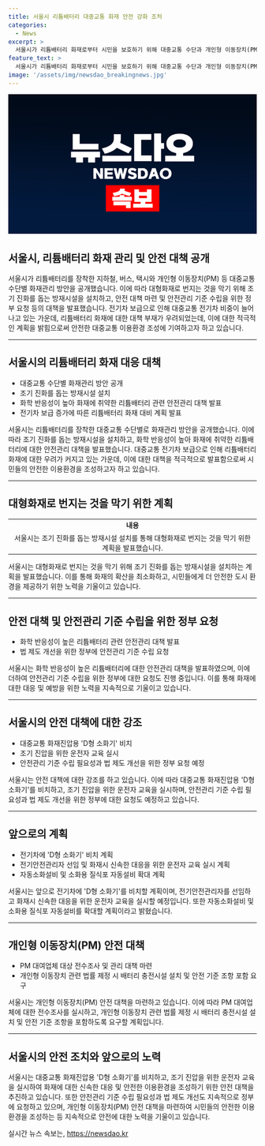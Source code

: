 ```yaml
---
title: 서울시 리튬배터리 대중교통 화재 안전 강화 조처
categories:
  - News
excerpt: >
  서울시가 리튬배터리 화재로부터 시민을 보호하기 위해 대중교통 수단과 개인형 이동장치(PM) 관리 방안을 발표했다. 이에는 수단별 화재 관리, 조기 진화를 돕는 방재시설 설치, D형 소화기 비치 등이 포함되어 있으며, 전기차 확대에 대한 안전 대책도 강화되었다. 또한 리튬배터리 화재 대응을 위한 매뉴얼 작성과 안전 기준 수립을 포함한 정부에 대한 요청도 예정되어 있으며, PM 관련 법률 제정에 대한 적극적 요구가 계획되었다. 이에 따라 시민들의 안전을 최우선으로 한 안전한 대중교통 이용환경이 조성될 예정이다.
feature_text: >
  서울시가 리튬배터리 화재로부터 시민을 보호하기 위해 대중교통 수단과 개인형 이동장치(PM) 관리 방안을 발표했다. 이에는 수단별 화재 관리, 조기 진화를 돕는 방재시설 설치, D형 소화기 비치 등이 포함되어 있으며, 전기차 확대에 대한 안전 대책도 강화되었다. 또한 리튬배터리 화재 대응을 위한 매뉴얼 작성과 안전 기준 수립을 포함한 정부에 대한 요청도 예정되어 있으며, PM 관련 법률 제정에 대한 적극적 요구가 계획되었다. 이에 따라 시민들의 안전을 최우선으로 한 안전한 대중교통 이용환경이 조성될 예정이다.
image: '/assets/img/newsdao_breakingnews.jpg'
---
```


<p><img src="/assets/img/newsdao_breakingnews.jpg" alt="flaretime 속보" /></p>

<h2 data-ke-size="size24">서울시, 리튬배터리 화재 관리 및 안전 대책 공개</h2>

<p data-ke-size="size16">서울시가 리튬배터리를 장착한 지하철, 버스, 택시와 개인형 이동장치(PM) 등 대중교통 수단별 화재관리 방안을 공개했습니다. 이에 따라 대형화재로 번지는 것을 막기 위해 조기 진화를 돕는 방재시설을 설치하고, 안전 대책 마련 및 안전관리 기준 수립을 위한 정부 요청 등의 대책을 발표했습니다. 전기차 보급으로 인해 대중교통 전기차 비중이 늘어나고 있는 가운데, 리튬배터리 화재에 대한 대책 부재가 우려되었는데, 이에 대한 적극적인 계획을 밝힘으로써 안전한 대중교통 이용환경 조성에 기여하고자 하고 있습니다.</p>

<hr>

<h2 data-ke-size="size26">서울시의 리튬배터리 화재 대응 대책</h2>

<ul>
  <li>대중교통 수단별 화재관리 방안 공개</li>
  <li>조기 진화를 돕는 방재시설 설치</li>
  <li>화학 반응성이 높아 화재에 취약한 리튬배터리 관련 안전관리 대책 발표</li>
  <li>전기차 보급 증가에 따른 리튬배터리 화재 대비 계획 발표</li>
</ul>

<p data-ke-size="size16">서울시는 리튬배터리를 장착한 대중교통 수단별로 화재관리 방안을 공개했습니다. 이에 따라 조기 진화를 돕는 방재시설을 설치하고, 화학 반응성이 높아 화재에 취약한 리튬배터리에 대한 안전관리 대책을 발표했습니다. 대중교통 전기차 보급으로 인해 리튬배터리 화재에 대한 우려가 커지고 있는 가운데, 이에 대한 대책을 적극적으로 발표함으로써 시민들의 안전한 이용환경을 조성하고자 하고 있습니다.</p>

<hr>

<h2 data-ke-size="size26">대형화재로 번지는 것을 막기 위한 계획</h2>

<table>
  <tr>
    <td style="text-align: center; height: 17px;"><b>내용</b></td>
  </tr>
  <tr>
    <td style="text-align: center; height: 17px;">서울시는 조기 진화를 돕는 방재시설 설치를 통해 대형화재로 번지는 것을 막기 위한 계획을 발표했습니다.</td>
  </tr>
</table>

<p data-ke-size="size16">서울시는 대형화재로 번지는 것을 막기 위해 조기 진화를 돕는 방재시설을 설치하는 계획을 발표했습니다. 이를 통해 화재의 확산을 최소화하고, 시민들에게 더 안전한 도시 환경을 제공하기 위한 노력을 기울이고 있습니다.</p>

<hr>

<h2 data-ke-size="size26">안전 대책 및 안전관리 기준 수립을 위한 정부 요청</h2>

<ul>
  <li>화학 반응성이 높은 리튬배터리 관련 안전관리 대책 발표</li>
  <li>법 제도 개선을 위한 정부에 안전관리 기준 수립 요청</li>
</ul>

<p data-ke-size="size16">서울시는 화학 반응성이 높은 리튬배터리에 대한 안전관리 대책을 발표하였으며, 이에 더하여 안전관리 기준 수립을 위한 정부에 대한 요청도 진행 중입니다. 이를 통해 화재에 대한 대응 및 예방을 위한 노력을 지속적으로 기울이고 있습니다.</p>

<hr>

<h2 data-ke-size="size26">서울시의 안전 대책에 대한 강조</h2>

<ul>
  <li>대중교통 화재진압용 'D형 소화기' 비치</li>
  <li>조기 진압을 위한 운전자 교육 실시</li>
  <li>안전관리 기준 수립 필요성과 법 제도 개선을 위한 정부 요청 예정</li>
</ul>

<p data-ke-size="size16">서울시는 안전 대책에 대한 강조를 하고 있습니다. 이에 따라 대중교통 화재진압용 'D형 소화기'를 비치하고, 조기 진압을 위한 운전자 교육을 실시하며, 안전관리 기준 수립 필요성과 법 제도 개선을 위한 정부에 대한 요청도 예정하고 있습니다.</p>

<hr>

<h2 data-ke-size="size26">앞으로의 계획</h2>

<ul>
  <li>전기차에 'D형 소화기' 비치 계획</li>
  <li>전기안전관리자 선임 및 화재시 신속한 대응을 위한 운전자 교육 실시 계획</li>
  <li>자동소화설비 및 소화용 질식포 자동설비 확대 계획</li>
</ul>

<p data-ke-size="size16">서울시는 앞으로 전기차에 'D형 소화기'를 비치할 계획이며, 전기안전관리자를 선임하고 화재시 신속한 대응을 위한 운전자 교육을 실시할 예정입니다. 또한 자동소화설비 및 소화용 질식포 자동설비를 확대할 계획이라고 밝혔습니다.</p>

<hr>

<h2 data-ke-size="size26">개인형 이동장치(PM) 안전 대책</h2>

<ul>
  <li>PM 대여업체 대상 전수조사 및 관리 대책 마련</li>
  <li>개인형 이동장치 관련 법률 제정 시 배터리 충전시설 설치 및 안전 기준 조항 포함 요구</li>
</ul>

<p data-ke-size="size16">서울시는 개인형 이동장치(PM) 안전 대책을 마련하고 있습니다. 이에 따라 PM 대여업체에 대한 전수조사를 실시하고, 개인형 이동장치 관련 법률 제정 시 배터리 충전시설 설치 및 안전 기준 조항을 포함하도록 요구할 계획입니다.</p>

<hr>

<h2 data-ke-size="size26">서울시의 안전 조치와 앞으로의 노력</h2>

<p data-ke-size="size16">서울시는 대중교통 화재진압용 'D형 소화기'를 비치하고, 조기 진압을 위한 운전자 교육을 실시하여 화재에 대한 신속한 대응 및 안전한 이용환경을 조성하기 위한 안전 대책을 추진하고 있습니다. 또한 안전관리 기준 수립 필요성과 법 제도 개선도 지속적으로 정부에 요청하고 있으며, 개인형 이동장치(PM) 안전 대책을 마련하여 시민들의 안전한 이용환경을 조성하는 등 지속적으로 안전에 대한 노력을 기울이고 있습니다.</p>
실시간 뉴스 속보는, <a href="https://newsdao.kr" rel="dofollow">https://newsdao.kr</a>


